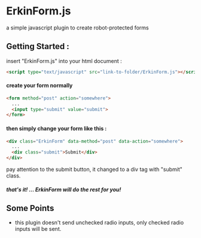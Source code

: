 # ErkinForm.js
a simple javascript plugin to create robot-protected forms

## Getting Started :
insert "ErkinForm.js" into your html document :
```html
<script type="text/javascript" src="link-to-folder/ErkinForm.js"></script>
```

#### create your form normally
```html
<form method="post" action="somewhere">
  ...
  <input type="submit" value="submit">
</form>
```

#### then simply change your form like this :
```html
<div class="ErkinForm" data-method="post" data-action="somewhere">
  ...
  <div class="submit">Submit</div>
</div>
```
pay attention to the submit button, it changed to a div tag with "submit" class.

#### _that's it! ... ErkinForm will do the rest for you!_

## Some Points 
- this plugin doesn't send unchecked radio inputs, only checked radio inputs will be sent.
